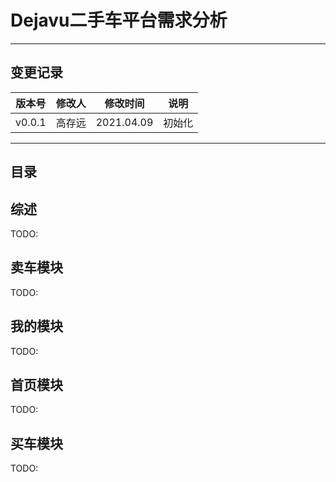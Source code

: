 # Dejavu二手车平台需求分析
---

## 变更记录

| 版本号 | 修改人 | 修改时间 | 说明 |
|---|---|---|---|
| v0.0.1 | 高存远 | 2021.04.09 | 初始化 |

---

## 目录


## 综述

TODO:

## 卖车模块

TODO:

## 我的模块

TODO:

## 首页模块

TODO:

## 买车模块

TODO: